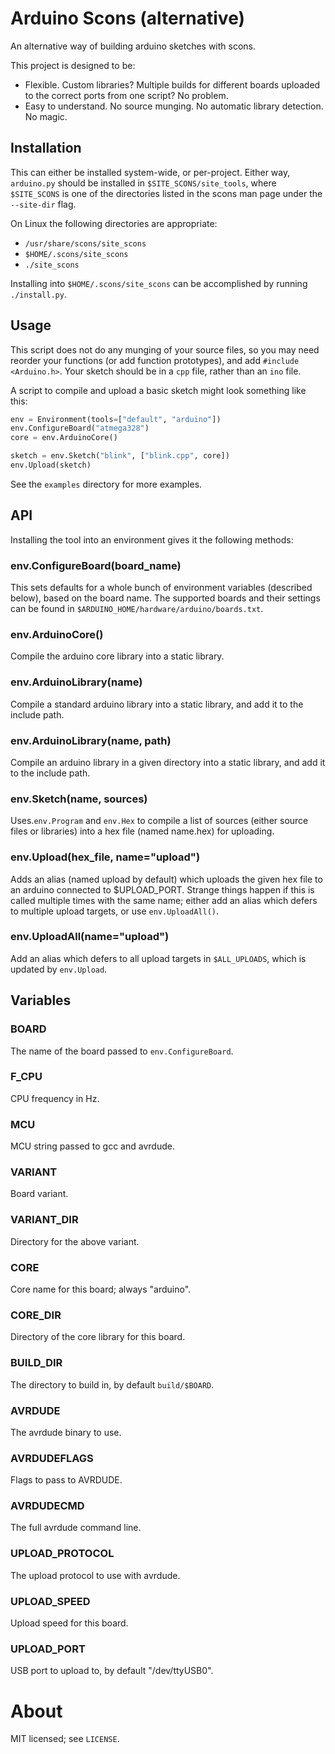 Arduino Scons (alternative)
===========================

An alternative way of building arduino sketches with scons.

This project is designed to be:

- Flexible. Custom libraries? Multiple builds for different boards uploaded to the correct ports from one script? No problem.
- Easy to understand. No source munging. No automatic library detection. No magic.

Installation
------------

This can either be installed system-wide, or per-project. Either way,
`arduino.py` should be installed in `$SITE_SCONS/site_tools`, where
`$SITE_SCONS` is one of the directories listed in the scons man page under the
`--site-dir` flag.

On Linux the following directories are appropriate:

- `/usr/share/scons/site_scons`
- `$HOME/.scons/site_scons`
- `./site_scons`

Installing into `$HOME/.scons/site_scons` can be accomplished by running
`./install.py`.

Usage
-----

This script does not do any munging of your source files, so you may need reorder your functions (or add function prototypes), and add `#include <Arduino.h>`. Your sketch should be in a `cpp` file, rather than an `ino` file.

A script to compile and upload a basic sketch might look something like this:

```python
env = Environment(tools=["default", "arduino"])
env.ConfigureBoard("atmega328")
core = env.ArduinoCore()

sketch = env.Sketch("blink", ["blink.cpp", core])
env.Upload(sketch)
```

See the `examples` directory  for more examples.

API
---

Installing the tool into an environment gives it the following methods:

### env.ConfigureBoard(board_name)

This sets defaults for a whole bunch of environment variables (described below), based on the board name. The supported boards and their settings can be found in `$ARDUINO_HOME/hardware/arduino/boards.txt`.

### env.ArduinoCore()

Compile the arduino core library into a static library.

### env.ArduinoLibrary(name)

Compile a standard arduino library into a static library, and add it to the include path.

### env.ArduinoLibrary(name, path)

Compile an arduino library in a given directory into a static library, and add it to the include path.

### env.Sketch(name, sources)

Uses.`env.Program` and `env.Hex` to compile a list of sources (either source files or libraries) into a hex file (named name.hex) for uploading.

### env.Upload(hex_file, name="upload")

Adds an alias (named upload by default) which uploads the given hex file to an arduino connected to $UPLOAD_PORT. Strange things happen if this is called multiple times with the same name; either add an alias which defers to multiple upload targets, or use `env.UploadAll()`.

### env.UploadAll(name="upload")

Add an alias which defers to all upload targets in `$ALL_UPLOADS`, which is updated by `env.Upload`.

Variables
---------

### BOARD

The name of the board passed to `env.ConfigureBoard`.

### F_CPU

CPU frequency in Hz.

### MCU

MCU string passed to gcc and avrdude.

### VARIANT

Board variant.

### VARIANT_DIR

Directory for the above variant.

### CORE

Core name for this board; always "arduino".

### CORE_DIR

Directory of the core library for this board.

### BUILD_DIR

The directory to build in, by default `build/$BOARD`.

### AVRDUDE

The avrdude binary to use.

### AVRDUDEFLAGS

Flags to pass to AVRDUDE.

### AVRDUDECMD

The full avrdude command line.

### UPLOAD_PROTOCOL

The upload protocol to use with avrdude.

### UPLOAD_SPEED

Upload speed for this board.

### UPLOAD_PORT

USB port to upload to, by default "/dev/ttyUSB0".

About
=====

MIT licensed; see `LICENSE`.


